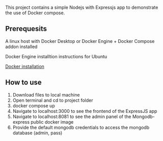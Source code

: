 This project contains a simple Nodejs with Expressjs app to demonstrate the use of Docker compose.

## Prerequesits
A linux host with Docker Desktop or Docker Engine + Docker Compose addon installed

Docker Engine installtion instructions for Ubuntu

[Docker installation](https://docs.docker.com/engine/install/ubuntu/)



## How to use
1. Download files to local machine
2. Open terminal and cd to project folder
3. docker compose up
4. Navigate to localhost:3000 to see the frontend of the ExpressJS app
5. Navigate to localhost:8081 to see the admin panel of the Mongodb-express public docker image
6. Provide the default mongodb credentials to access the mongodb database (admin, pass)
